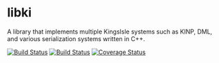# libki
A library that implements multiple KingsIsle systems such as KINP, DML, and various serialization systems written in C++.

[![Build Status](https://travis-ci.com/Joshsora/libki.svg?token=kwzDwx6AnY2N9iJ8nxMQ&branch=master)](https://travis-ci.com/Joshsora/libki)
[![Build Status](https://dev.azure.com/joshsoragaming/joshsoragaming/_apis/build/status/Joshsora.libki)](https://dev.azure.com/joshsoragaming/joshsoragaming/_build/latest?definitionId=1)
[![Coverage Status](https://coveralls.io/repos/github/Joshsora/libki/badge.svg?branch=master)](https://coveralls.io/github/Joshsora/libki?branch=master)
